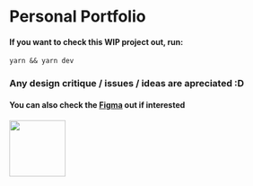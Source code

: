 # Personal Portfolio
#### If you want to check this WIP project out, run:
`yarn && yarn dev`

### Any design critique / issues / ideas are apreciated :D
#### You can also check the [Figma](https://www.figma.com/file/tES0oqtBggm6sep8jRflXK/portfoio?node-id=851%3A39) out if interested

<img src="https://c.tenor.com/grmdBcHXBp0AAAAC/tenor.gif" width="100"> 
